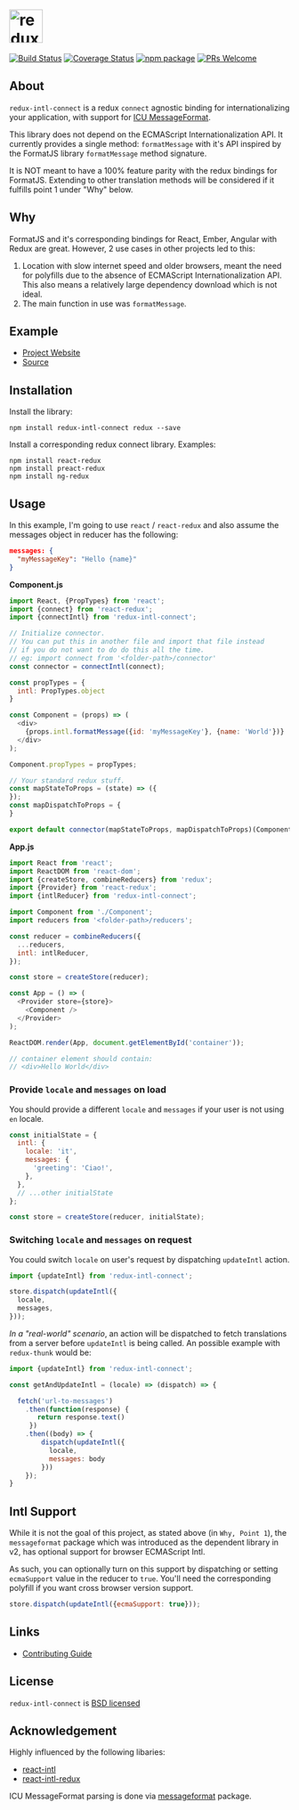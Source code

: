 # <img src="https://yeojz.github.io/redux-intl-connect/static/media/icon-with-text.0f6ad008.svg" alt="redux-intl-connect" height="60" />

[![Build Status][build-badge]][build-link]
[![Coverage Status][coveralls-badge]][coveralls-link]
[![npm package][npm-badge]][npm-link]
[![PRs Welcome][pr-welcome-badge]][pr-welcome-badge]

## About
`redux-intl-connect` is a redux `connect` agnostic binding for internationalizing your application, with support for [ICU MessageFormat](http://userguide.icu-project.org/formatparse/messages).

This library does not depend on the ECMAScript Internationalization API. It currently provides a single method: `formatMessage` with it's API inspired by the FormatJS library `formatMessage` method signature.

It is NOT meant to have a 100% feature parity with the redux bindings for FormatJS. Extending to other translation methods will be considered if it fulfills point 1 under "Why" below.

## Why
FormatJS and it's corresponding bindings for React, Ember, Angular with Redux are great. However, 2 use cases in other projects led to this:

 1. Location with slow internet speed and older browsers, meant the need for polyfills due to the absence of ECMAScript Internationalization API. This also means a relatively large dependency download which is not ideal.
 1. The main function in use was `formatMessage`.

## Example

 - [Project Website](https://yeojz.github.io/redux-intl-connect)
 - [Source](https://github.com/yeojz/redux-intl-connect/tree/master/src)

## Installation

Install the library:

```
npm install redux-intl-connect redux --save
```

Install a corresponding redux connect library. Examples:

```
npm install react-redux
npm install preact-redux
npm install ng-redux
```

## Usage

In this example, I'm going to use `react` / `react-redux` and also assume the messages object in reducer has the following:

```json
messages: {
  "myMessageKey": "Hello {name}"
}
```

**Component.js**

```js
import React, {PropTypes} from 'react';
import {connect} from 'react-redux';
import {connectIntl} from 'redux-intl-connect';

// Initialize connector.
// You can put this in another file and import that file instead
// if you do not want to do do this all the time.
// eg: import connect from '<folder-path>/connector'
const connector = connectIntl(connect);

const propTypes = {
  intl: PropTypes.object
}

const Component = (props) => (
  <div>
    {props.intl.formatMessage({id: 'myMessageKey'}, {name: 'World'})}
  </div>
);

Component.propTypes = propTypes;

// Your standard redux stuff.
const mapStateToProps = (state) => ({
});
const mapDispatchToProps = {
}

export default connector(mapStateToProps, mapDispatchToProps)(Component);
```

**App.js**

```js
import React from 'react';
import ReactDOM from 'react-dom';
import {createStore, combineReducers} from 'redux';
import {Provider} from 'react-redux';
import {intlReducer} from 'redux-intl-connect';

import Component from './Component';
import reducers from '<folder-path>/reducers';

const reducer = combineReducers({
  ...reducers,
  intl: intlReducer,
});

const store = createStore(reducer);

const App = () => (
  <Provider store={store}>
    <Component />
  </Provider>
);

ReactDOM.render(App, document.getElementById('container'));

// container element should contain:
// <div>Hello World</div>
```

### Provide `locale` and `messages` on load

You should provide a different `locale` and `messages` if your user is not using `en` locale.

```js
const initialState = {
  intl: {
    locale: 'it',
    messages: {
      'greeting': 'Ciao!',
    },
  },
  // ...other initialState
};

const store = createStore(reducer, initialState);
```

### Switching `locale` and `messages` on request

You could switch `locale` on user's request by dispatching `updateIntl` action.

```js
import {updateIntl} from 'redux-intl-connect';

store.dispatch(updateIntl({
  locale,
  messages,
}));
```

*In a "real-world" scenario*, an action will be dispatched to fetch translations from a server before `updateIntl` is being called. An possible example with `redux-thunk` would be:

```js
import {updateIntl} from 'redux-intl-connect';

const getAndUpdateIntl = (locale) => (dispatch) => {

  fetch('url-to-messages')
    .then(function(response) {
       return response.text()
     })
    .then((body) => {
        dispatch(updateIntl({
          locale,
          messages: body
        }))
    });
}
```

## Intl Support

While it is not the goal of this project, as stated above (in `Why, Point 1`), the `messageformat` package which was introduced as the dependent library in v2, has optional support for browser ECMAScript Intl.

As such, you can optionally turn on this support by dispatching or setting `ecmaSupport` value in the reducer to `true`. You'll need the corresponding polyfill if you want cross browser version support.

```js
store.dispatch(updateIntl({ecmaSupport: true}));
```

## Links

- [Contributing Guide](./CONTRIBUTING.md)

## License

`redux-intl-connect` is [BSD licensed](./LICENSE)

## Acknowledgement

Highly influenced by the following libaries:

- [react-intl](https://github.com/yahoo/react-intl)
- [react-intl-redux](https://github.com/ratson/react-intl-redux)

ICU MessageFormat parsing is done via [messageformat](https://github.com/messageformat/messageformat.js) package.

[npm-badge]: https://img.shields.io/npm/v/redux-intl-connect.svg?style=flat-square
[npm-link]: https://www.npmjs.com/package/redux-intl-connect

[build-badge]: https://img.shields.io/travis/yeojz/redux-intl-connect.svg?style=flat-square
[build-link]: https://travis-ci.org/yeojz/redux-intl-connect

[coveralls-badge]: https://img.shields.io/coveralls/yeojz/redux-intl-connect.svg?style=flat-square
[coveralls-link]: https://coveralls.io/github/yeojz/redux-intl-connect

[pr-welcome-badge]: https://img.shields.io/badge/PRs-Welcome-ff69b4.svg?style=flat-square
[pr-welcome-link]: https://github.com/yeojz/redux-intl-connect/blob/master/CONTRIBUTING.md
